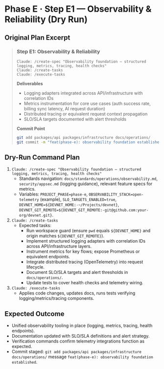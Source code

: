 # Phase E · Step E1 — Observability & Reliability (Dry Run)

## Original Plan Excerpt

> ### Step E1: Observability & Reliability
> ```claude
> Claude: /create-spec "Observability foundation — structured logging, metrics, tracing, health checks"
> Claude: /create-tasks
> Claude: /execute-tasks
> ```
>
> **Deliverables**
> - Logging adapters integrated across API/infrastructure with correlation IDs
> - Metrics instrumentation for core use cases (auth success rate, billing sync latency, AI request duration)
> - Distributed tracing or equivalent request context propagation
> - SLO/SLA targets documented with alert thresholds
>
> **Commit Point**
> ```bash
> git add packages/api packages/infrastructure docs/operations/
> git commit -m "feat(phase-e): observability foundation established"
> ```

## Dry-Run Command Plan

1. `Claude: /create-spec "Observability foundation — structured logging, metrics, tracing, health checks"`
   - Standards navigation: `docs/standards/operations/observability.md`, `security/appsec.md` (logging guidance), relevant feature specs for metrics.
   - Variables: `PROJECT_PHASE=phase-e`, `OBSERVABILITY_STACK=open-telemetry` (example), `SLO_TARGETS_ENABLED=true`, `DEVNET_HOME=${DEVNET_HOME:-~/Projects/devnet}`, `DEVNET_GIT_REMOTE=${DEVNET_GIT_REMOTE:-git@github.com:your-org/devnet.git}`.
2. `Claude: /create-tasks`
   - Expected tasks:
     - Run workspace guard (ensure `pwd` equals ``${DEVNET_HOME}`` and origin matches ``${DEVNET_GIT_REMOTE}``).
     - Implement structured logging adapters with correlation IDs across API/infrastructure layers.
     - Instrument metrics for key flows; expose Prometheus or equivalent endpoints.
     - Integrate distributed tracing (OpenTelemetry) into request lifecycle.
     - Document SLO/SLA targets and alert thresholds in `docs/operations/`.
     - Update tests to cover health checks and telemetry wiring.
3. `Claude: /execute-tasks`
   - Applies code changes, updates docs, runs tests verifying logging/metrics/tracing components.

## Expected Outcome

- Unified observability tooling in place (logging, metrics, tracing, health endpoints).
- Documentation updated with SLO/SLA definitions and alert strategy.
- Verification commands confirm telemetry integrations function as expected.
- Commit staged: `git add packages/api packages/infrastructure docs/operations/` message `feat(phase-e): observability foundation established`.
